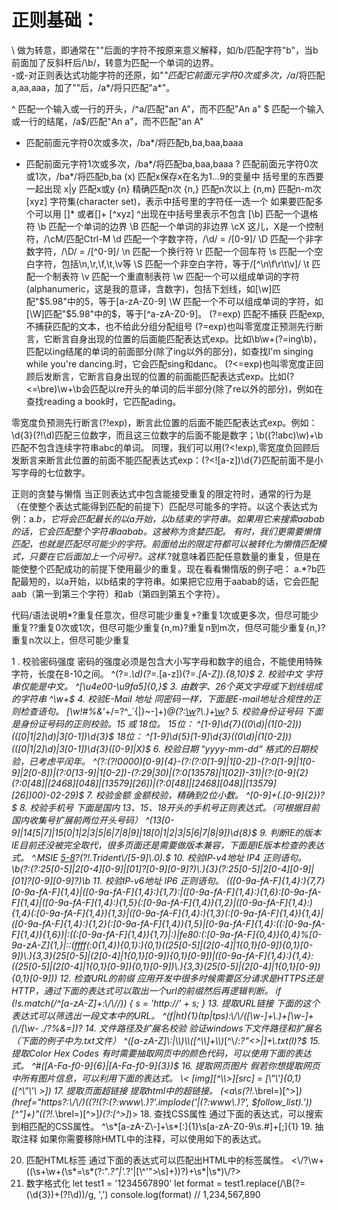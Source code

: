
正则基础：
======================
\ 做为转意，即通常在"\"后面的字符不按原来意义解释，如/b/匹配字符"b"，当b前面加了反斜杆后/\b/，转意为匹配一个单词的边界。 <br>
-或-对正则表达式功能字符的还原，如"*"匹配它前面元字符0次或多次，/a*/将匹配a,aa,aaa，加了"\"后，/a\*/将只匹配"a*"。 <br>

^ 匹配一个输入或一行的开头，/^a/匹配"an A"，而不匹配"An a" 
$ 匹配一个输入或一行的结尾，/a$/匹配"An a"，而不匹配"an A" 
* 匹配前面元字符0次或多次，/ba*/将匹配b,ba,baa,baaa 
+ 匹配前面元字符1次或多次，/ba*/将匹配ba,baa,baaa 
? 匹配前面元字符0次或1次，/ba*/将匹配b,ba 
(x) 匹配x保存x在名为$1...$9的变量中  括号里的东西要一起出现
x|y 匹配x或y 
{n} 精确匹配n次 
{n,} 匹配n次以上 
{n,m} 匹配n-m次 
[xyz] 字符集(character set)，表示中括号里的字符任一选一个 如果要匹配多个可以用 []* 或者[]+
[^xyz]  ^出现在中括号里表示不包含
[\b] 匹配一个退格符 
\b 匹配一个单词的边界 
\B 匹配一个单词的非边界 
\cX 这儿，X是一个控制符，/\cM/匹配Ctrl-M 
\d 匹配一个字数字符，/\d/ = /[0-9]/ 
\D 匹配一个非字数字符，/\D/ = /[^0-9]/ 
\n 匹配一个换行符 
\r 匹配一个回车符 
\s 匹配一个空白字符，包括\n,\r,\f,\t,\v等 
\S 匹配一个非空白字符，等于/[^\n\f\r\t\v]/ 
\t 匹配一个制表符 
\v 匹配一个重直制表符 
\w 匹配一个可以组成单词的字符(alphanumeric，这是我的意译，含数字)，包括下划线，如[\w]匹配"$5.98"中的5，等于[a-zA-Z0-9] 
\W 匹配一个不可以组成单词的字符，如[\W]匹配"$5.98"中的$，等于[^a-zA-Z0-9]。
(?=exp)    匹配不捕获   匹配exp,不捕获匹配的文本，也不给此分组分配组号
(?=exp)也叫零宽度正预测先行断言，它断言自身出现的位置的后面能匹配表达式exp。比如\b\w+(?=ing\b)，匹配以ing结尾的单词的前面部分(除了ing以外的部分)，如查找I'm singing while you're dancing.时，它会匹配sing和danc。
(?<=exp)也叫零宽度正回顾后发断言，它断言自身出现的位置的前面能匹配表达式exp。比如(?<=\bre)\w+\b会匹配以re开头的单词的后半部分(除了re以外的部分)，例如在查找reading a book时，它匹配ading。

零宽度负预测先行断言(?!exp)，断言此位置的后面不能匹配表达式exp。例如：\d{3}(?!\d)匹配三位数字，而且这三位数字的后面不能是数字；\b((?!abc)\w)+\b匹配不包含连续字符串abc的单词。
同理，我们可以用(?<!exp),零宽度负回顾后发断言来断言此位置的前面不能匹配表达式exp：(?<![a-z])\d{7}匹配前面不是小写字母的七位数字。


正则的贪婪与懒惰
当正则表达式中包含能接受重复的限定符时，通常的行为是（在使整个表达式能得到匹配的前提下）匹配尽可能多的字符。以这个表达式为例：a.*b，它将会匹配最长的以a开始，以b结束的字符串。如果用它来搜索aabab的话，它会匹配整个字符串aabab。这被称为贪婪匹配。
有时，我们更需要懒惰匹配，也就是匹配尽可能少的字符。前面给出的限定符都可以被转化为懒惰匹配模式，只要在它后面加上一个问号?。这样.*?就意味着匹配任意数量的重复，但是在能使整个匹配成功的前提下使用最少的重复。现在看看懒惰版的例子吧：
a.*?b匹配最短的，以a开始，以b结束的字符串。如果把它应用于aabab的话，它会匹配aab（第一到第三个字符）和ab（第四到第五个字符）。

代码/语法说明*?重复任意次，但尽可能少重复+?重复1次或更多次，但尽可能少重复??重复0次或1次，但尽可能少重复{n,m}?重复n到m次，但尽可能少重复{n,}?重复n次以上，但尽可能少重复




1 . 校验密码强度
密码的强度必须是包含大小写字母和数字的组合，不能使用特殊字符，长度在8-10之间。
^(?=.*\\d)(?=.*[a-z])(?=.*[A-Z]).{8,10}$
2. 校验中文
字符串仅能是中文。
^[\\u4e00-\\u9fa5]{0,}$
3. 由数字、26个英文字母或下划线组成的字符串
^\\w+$
4. 校验E-Mail 地址
同密码一样，下面是E-mail地址合规性的正则检查语句。
[\\w!#$%&'*+/=?^_`{|}~-]+(?:\\.[\\w!#$%&'*+/=?^_`{|}~-]+)*@(?:[\\w](?:[\\w-]*[\\w])?\\.)+[\\w](?:[\\w-]*[\\w])?
5. 校验身份证号码
下面是身份证号码的正则校验。15 或 18位。
15位：
^[1-9]\\d{7}((0\\d)|(1[0-2]))(([0|1|2]\\d)|3[0-1])\\d{3}$
18位：
^[1-9]\\d{5}[1-9]\\d{3}((0\\d)|(1[0-2]))(([0|1|2]\\d)|3[0-1])\\d{3}([0-9]|X)$
6. 校验日期
“yyyy-mm-dd“ 格式的日期校验，已考虑平闰年。
^(?:(?!0000)[0-9]{4}-(?:(?:0[1-9]|1[0-2])-(?:0[1-9]|1[0-9]|2[0-8])|(?:0[13-9]|1[0-2])-(?:29|30)|(?:0[13578]|1[02])-31)|(?:[0-9]{2}(?:0[48]|[2468][048]|[13579][26])|(?:0[48]|[2468][048]|[13579][26])00)-02-29)$
7. 校验金额
金额校验，精确到2位小数。
^[0-9]+(.[0-9]{2})?$
8. 校验手机号
下面是国内 13、15、18开头的手机号正则表达式。（可根据目前国内收集号扩展前两位开头号码）
^(13[0-9]|14[5|7]|15[0|1|2|3|5|6|7|8|9]|18[0|1|2|3|5|6|7|8|9])\\d{8}$
9. 判断IE的版本
IE目前还没被完全取代，很多页面还是需要做版本兼容，下面是IE版本检查的表达式。
^.*MSIE [5-8](?:\\.[0-9]+)?(?!.*Trident\\/[5-9]\\.0).*$
10. 校验IP-v4地址
IP4 正则语句。
\\b(?:(?:25[0-5]|2[0-4][0-9]|[01]?[0-9][0-9]?)\\.){3}(?:25[0-5]|2[0-4][0-9]|[01]?[0-9][0-9]?)\\b
11. 校验IP-v6地址
IP6 正则语句。
(([0-9a-fA-F]{1,4}:){7,7}[0-9a-fA-F]{1,4}|([0-9a-fA-F]{1,4}:){1,7}:|([0-9a-fA-F]{1,4}:){1,6}:[0-9a-fA-F]{1,4}|([0-9a-fA-F]{1,4}:){1,5}(:[0-9a-fA-F]{1,4}){1,2}|([0-9a-fA-F]{1,4}:){1,4}(:[0-9a-fA-F]{1,4}){1,3}|([0-9a-fA-F]{1,4}:){1,3}(:[0-9a-fA-F]{1,4}){1,4}|([0-9a-fA-F]{1,4}:){1,2}(:[0-9a-fA-F]{1,4}){1,5}|[0-9a-fA-F]{1,4}:((:[0-9a-fA-F]{1,4}){1,6})|:((:[0-9a-fA-F]{1,4}){1,7}|:)|fe80:(:[0-9a-fA-F]{0,4}){0,4}%[0-9a-zA-Z]{1,}|::(ffff(:0{1,4}){0,1}:){0,1}((25[0-5]|(2[0-4]|1{0,1}[0-9]){0,1}[0-9])\\.){3,3}(25[0-5]|(2[0-4]|1{0,1}[0-9]){0,1}[0-9])|([0-9a-fA-F]{1,4}:){1,4}:((25[0-5]|(2[0-4]|1{0,1}[0-9]){0,1}[0-9])\\.){3,3}(25[0-5]|(2[0-4]|1{0,1}[0-9]){0,1}[0-9]))
12. 检查URL的前缀
应用开发中很多时候需要区分请求是HTTPS还是HTTP，通过下面的表达式可以取出一个url的前缀然后再逻辑判断。
if (!s.match(/^[a-zA-Z]+:\\/\\//))
{
    s = 'http://' + s;
}
13. 提取URL链接
下面的这个表达式可以筛选出一段文本中的URL。
^(f|ht){1}(tp|tps):\\/\\/([\\w-]+\\.)+[\\w-]+(\\/[\\w- ./?%&=]*)?
14. 文件路径及扩展名校验
验证windows下文件路径和扩展名（下面的例子中为.txt文件）
^([a-zA-Z]\\:|\\\\)\\\\([^\\\\]+\\\\)*[^\\/:*?"<>|]+\\.txt(l)?$
15. 提取Color Hex Codes
有时需要抽取网页中的颜色代码，可以使用下面的表达式。
^#([A-Fa-f0-9]{6}|[A-Fa-f0-9]{3})$
16. 提取网页图片
假若你想提取网页中所有图片信息，可以利用下面的表达式。
\\< *[img][^\\\\>]*[src] *= *[\\"\\']{0,1}([^\\"\\'\\ >]*)
17. 提取页面超链接
提取html中的超链接。
(<a\\s*(?!.*\\brel=)[^>]*)(href="https?:\\/\\/)((?!(?:(?:www\\.)?'.implode('|(?:www\\.)?', $follow_list).'))[^"]+)"((?!.*\\brel=)[^>]*)(?:[^>]*)>
18. 查找CSS属性
通过下面的表达式，可以搜索到相匹配的CSS属性。
^\\s*[a-zA-Z\\-]+\\s*[:]{1}\\s[a-zA-Z0-9\\s.#]+[;]{1}
19. 抽取注释
如果你需要移除HMTL中的注释，可以使用如下的表达式。
<!--(.*?)-->
20. 匹配HTML标签
通过下面的表达式可以匹配出HTML中的标签属性。
<\\/?\\w+((\\s+\\w+(\\s*=\\s*(?:".*?"|'.*?'|[\\^'">\\s]+))?)+\\s*|\\s*)\\/?>
20. 数字格式化
let test1 = '1234567890'
let format = test1.replace(/\B(?=(\d{3})+(?!\d))/g, ',')
console.log(format) // 1,234,567,890

